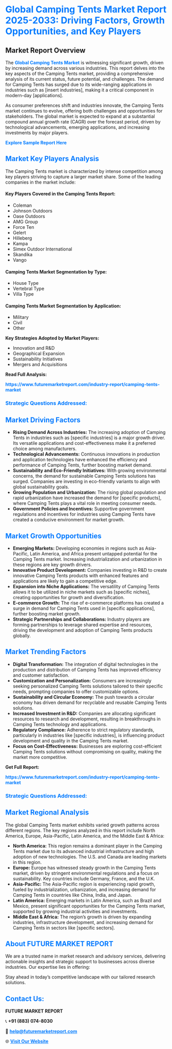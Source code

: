 <h1 style="color: #007BFF;">Global Camping Tents Market Report 2025-2033: Driving Factors, Growth Opportunities, and Key Players</h1>

<section id="overview">
<h2>Market Report Overview</h2>
<p>The <a href="https://www.futuremarketreport.com/industry-report/camping-tents-market" style="color: #007BFF; text-decoration: none;"><strong>Global Camping Tents Market</strong></a> is witnessing significant growth, driven by increasing demand across various industries. This report delves into the key aspects of the Camping Tents market, providing a comprehensive analysis of its current status, future potential, and challenges. The demand for Camping Tents has surged due to its wide-ranging applications in industries such as [insert industries], making it a critical component in modern-day [applications].</p>
<p>As consumer preferences shift and industries innovate, the Camping Tents market continues to evolve, offering both challenges and opportunities for stakeholders. The global market is expected to expand at a substantial compound annual growth rate (CAGR) over the forecast period, driven by technological advancements, emerging applications, and increasing investments by major players.</p>
</section>

<section id="overview">
<p><a href="https://www.futuremarketreport.com/request-sample/reportId=97792" style="color: #007BFF; text-decoration: none;"><strong>Explore Sample Report Here</strong></a></p>
</section>

<section id="key-players">
<h2 style="color: #007BFF;">Market Key Players Analysis</h2>
<p>The Camping Tents market is characterized by intense competition among key players striving to capture a larger market share. Some of the leading companies in the market include:</p>
<h4>Key Players Covered in the Camping Tents Report:</h4>
<ul><li>Coleman</li><li>Johnson Outdoors</li><li>Oase Outdoors</li><li>AMG Group</li><li>Force Ten</li><li>Gelert</li><li>Hilleberg</li><li>Kampa</li><li>Simex Outdoor International</li><li>Skandika</li><li>Vango</li></ul>
<h4>Camping Tents Market Segmentation by Type:</h4>
<ul><li>House Type</li><li>Vertebral Type</li><li>Villa Type</li></ul>

<h4>Camping Tents Market Segmentation by Application:</h4>
<ul><li>Military</li><li>Civil</li><li>Other</li></ul>
<p><strong>Key Strategies Adopted by Market Players:</strong></p>
<ul>
<li>Innovation and R&D</li>
<li>Geographical Expansion</li>
<li>Sustainability Initiatives</li>
<li>Mergers and Acquisitions</li>
</ul>
</section>

<section>
<p><strong>Read Full Analysis: </strong></p><a href="https://www.futuremarketreport.com/industry-report/camping-tents-market" style="color: #007BFF; text-decoration: none;"><strong>https://www.futuremarketreport.com/industry-report/camping-tents-market</strong></a>
<h3 style="color: #007BFF;">Strategic Questions Addressed:</h3>
</section>

<section id="driving-factors">
<h2 style="color: #007BFF;">Market Driving Factors</h2>
<ul>
<li><strong>Rising Demand Across Industries:</strong> The increasing adoption of Camping Tents in industries such as [specific industries] is a major growth driver. Its versatile applications and cost-effectiveness make it a preferred choice among manufacturers.</li>
<li><strong>Technological Advancements:</strong> Continuous innovations in production and application technologies have enhanced the efficiency and performance of Camping Tents, further boosting market demand.</li>
<li><strong>Sustainability and Eco-Friendly Initiatives:</strong> With growing environmental concerns, the demand for sustainable Camping Tents solutions has surged. Companies are investing in eco-friendly variants to align with global sustainability goals.</li>
<li><strong>Growing Population and Urbanization:</strong> The rising global population and rapid urbanization have increased the demand for [specific products], where Camping Tents plays a vital role in meeting consumer needs.</li>
<li><strong>Government Policies and Incentives:</strong> Supportive government regulations and incentives for industries using Camping Tents have created a conducive environment for market growth.</li>
</ul>
</section>

<section id="growth-opportunities">
<h2 style="color: #007BFF;">Market Growth Opportunities</h2>
<ul>
<li><strong>Emerging Markets:</strong> Developing economies in regions such as Asia-Pacific, Latin America, and Africa present untapped potential for the Camping Tents market. Increasing industrialization and urbanization in these regions are key growth drivers.</li>
<li><strong>Innovative Product Development:</strong> Companies investing in R&D to create innovative Camping Tents products with enhanced features and applications are likely to gain a competitive edge.</li>
<li><strong>Expansion into Niche Applications:</strong> The versatility of Camping Tents allows it to be utilized in niche markets such as [specific niches], creating opportunities for growth and diversification.</li>
<li><strong>E-commerce Growth:</strong> The rise of e-commerce platforms has created a surge in demand for Camping Tents used in [specific applications], further boosting market growth.</li>
<li><strong>Strategic Partnerships and Collaborations:</strong> Industry players are forming partnerships to leverage shared expertise and resources, driving the development and adoption of Camping Tents products globally.</li>
</ul>
</section>

<section id="trending-factors">
<h2 style="color: #007BFF;">Market Trending Factors</h2>
<ul>
<li><strong>Digital Transformation:</strong> The integration of digital technologies in the production and distribution of Camping Tents has improved efficiency and customer satisfaction.</li>
<li><strong>Customization and Personalization:</strong> Consumers are increasingly seeking personalized Camping Tents solutions tailored to their specific needs, prompting companies to offer customizable options.</li>
<li><strong>Sustainability and Circular Economy:</strong> The push towards a circular economy has driven demand for recyclable and reusable Camping Tents solutions.</li>
<li><strong>Increased Investment in R&D:</strong> Companies are allocating significant resources to research and development, resulting in breakthroughs in Camping Tents technology and applications.</li>
<li><strong>Regulatory Compliance:</strong> Adherence to strict regulatory standards, particularly in industries like [specific industries], is influencing product development and quality in the Camping Tents market.</li>
<li><strong>Focus on Cost-Effectiveness:</strong> Businesses are exploring cost-efficient Camping Tents solutions without compromising on quality, making the market more competitive.</li>
</ul>
</section>

<section>
<p><strong>Get Full Report: </strong></p><a href="https://www.futuremarketreport.com/industry-report/camping-tents-market" style="color: #007BFF; text-decoration: none;"><strong>https://www.futuremarketreport.com/industry-report/camping-tents-market</strong></a>
<h3 style="color: #007BFF;">Strategic Questions Addressed:</h3>
</section>


<section id="regional-analysis">
<h2 style="color: #007BFF;">Market Regional Analysis</h2>
<p>The global Camping Tents market exhibits varied growth patterns across different regions. The key regions analyzed in this report include North America, Europe, Asia-Pacific, Latin America, and the Middle East & Africa:</p>
<ul>
<li><strong>North America:</strong> This region remains a dominant player in the Camping Tents market due to its advanced industrial infrastructure and high adoption of new technologies. The U.S. and Canada are leading markets in this region.</li>
<li><strong>Europe:</strong> Europe has witnessed steady growth in the Camping Tents market, driven by stringent environmental regulations and a focus on sustainability. Key countries include Germany, France, and the U.K.</li>
<li><strong>Asia-Pacific:</strong> The Asia-Pacific region is experiencing rapid growth, fueled by industrialization, urbanization, and increasing demand for Camping Tents in countries like China, India, and Japan.</li>
<li><strong>Latin America:</strong> Emerging markets in Latin America, such as Brazil and Mexico, present significant opportunities for the Camping Tents market, supported by growing industrial activities and investments.</li>
<li><strong>Middle East & Africa:</strong> The region’s growth is driven by expanding industries, infrastructure development, and increasing demand for Camping Tents in sectors like [specific sectors].</li>
</ul>
</section>

<footer>
<h2 style="color: #007BFF;">About FUTURE MARKET REPORT</h2>
<p>We are a trusted name in market research and advisory services, delivering actionable insights and strategic support to businesses across diverse industries. Our expertise lies in offering:</p>

<p>Stay ahead in today’s competitive landscape with our tailored research solutions.</p>

<h2 style="color: #007BFF;">Contact Us:</h2>
<p><strong>FUTURE MARKET REPORT</strong></p>
<p>📞 <strong>+91 (883) 074-8030</strong></p>
<p>📧 <strong><a href="mailto:help@futuremarketreport.com" style="color: #007BFF;">help@futuremarketreport.com</a></strong></p>
<p>🌐 <strong><a href="https://www.futuremarketreport.com/" style="color: #007BFF;">Visit Our Website</a></strong></p>
</footer>